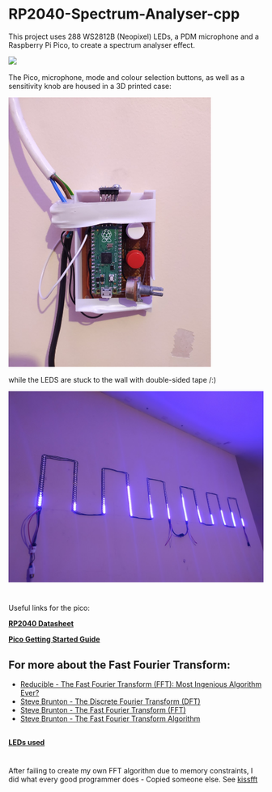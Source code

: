 # RP2040-Spectrum-Analyser-cpp

This project uses 288 WS2812B (Neopixel) LEDs, a PDM microphone and a Raspberry Pi Pico, to create a spectrum analyser effect.

<img src = "https://github.com/robosam2003/RP2040-Spectrum-Analyser-cpp/blob/main/resources/spectrumAnalyser1.gif">

The Pico, microphone, mode and colour selection buttons, as well as a sensitivity knob are housed in a 3D printed case:

<img src = "https://github.com/robosam2003/RP2040-Spectrum-Analyser-cpp/blob/main/resources/IMG_20220924_215021.jpg" width = 400>

while the LEDS are stuck to the wall with double-sided tape /:)

<img src = "https://github.com/robosam2003/RP2040-Spectrum-Analyser-cpp/blob/main/resources/IMG_20220924_215027.jpg" width = 800>

#

Useful links for the pico:

[**RP2040 Datasheet**](https://datasheets.raspberrypi.com/rp2040/rp2040-datasheet.pdf)

[**Pico Getting Started Guide**](https://datasheets.raspberrypi.com/pico/getting-started-with-pico.pdf)

## For more about the Fast Fourier Transform:
- [Reducible - The Fast Fourier Transform (FFT): Most Ingenious Algorithm Ever?](https://www.youtube.com/watch?v=h7apO7q16V0)
- [Steve Brunton - The Discrete Fourier Transform (DFT)](https://www.youtube.com/watch?v=nl9TZanwbBk)
- [Steve Brunton - The Fast Fourier Transform (FFT)](https://www.youtube.com/watch?v=E8HeD-MUrjY)
- [Steve Brunton - The Fast Fourier Transform Algorithm](https://www.youtube.com/watch?v=toj_IoCQE-4)

##

[**LEDs used**](https://www.amazon.co.uk/YUNBO-Individually-Addressable-NO-Waterproof-Flexible/dp/B07TB198W5/ref=sr_1_7?crid=37VDK3ZCKOUQC&dchild=1&keywords=addressable%2Bled%2Bstrip&qid=1631019805&sprefix=addressable%2Bled%2Caps%2C165&sr=8-7&th=1)

# 

After failing to create my own FFT algorithm due to memory constraints, I did what every good programmer does - Copied someone else. See [kissfft](https://github.com/mborgerding/kissfft)
